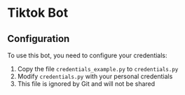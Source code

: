 # Tiktok Bot
 
 ## Configuration

 To use this bot, you need to configure your credentials:

1. Copy the file `credentials_example.py` to `credentials.py`
2. Modify `credentials.py` with your personal credentials
3. This file is ignored by Git and will not be shared